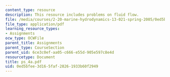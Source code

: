 ```yaml
---
content_type: resource
description: This resource includes problems on fluid flow.
file: /media/courses/2-20-marine-hydrodynamics-13-021-spring-2005/0ed5bfee3d165faf28261933b60f2949_ps_4a.pdf
file_type: application/pdf
learning_resource_types:
- Assignments
ocw_type: OCWFile
parent_title: Assignments
parent_type: CourseSection
parent_uid: 6ce3c0ef-aa05-c666-e55d-905e597c8e4d
resourcetype: Document
title: ps_4a.pdf
uid: 0ed5bfee-3d16-5faf-2826-1933b60f2949
---
```

